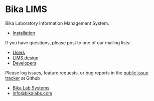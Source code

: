 Bika LIMS
=========

Bika Laboratory Information Management System.

* <a href="https://github.com/bikalabs/Bika-LIMS/tree/master/doc/INSTALL.md">Installation</a>

If you have questions, please post to one of our mailing lists:

* <a href="http://lists.sourceforge.net/lists/listinfo/bika-users">Users</a>
* <a href="https://groups.google.com/forum/?hl=en#%21forum/bika-design">LIMS design</a>
* <a href="http://lists.sourceforge.net/lists/listinfo/bika-developers">Developers</a>

Please log issues, feature requests, or bug reports in the
<a href="https://github.com/bikalabs/Bika-LIMS/issues">public issue tracker</a>
at Github

* <a href="http://www.bikalabs.com">Bika Lab Systems</a>
* <a href="mailto:info@bikalabs.com">info@bikalabs.com</a>
